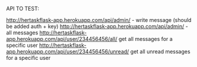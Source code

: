
API TO TEST:

http://hertaskflask-app.herokuapp.com/api/admin/ - write message (should be added auth + key)
http://hertaskflask-app.herokuapp.com/api/admin/ - all messages
http://hertaskflask-app.herokuapp.com/api/user/234456456/all/ get all  messages for a specific user
http://hertaskflask-app.herokuapp.com/api/user/234456456/unread/ get all unread messages for a specific user
